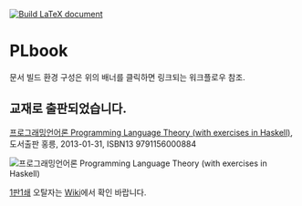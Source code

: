 [![Build LaTeX document](https://github.com/hnu-pl/PLbook/actions/workflows/makefile.yml/badge.svg)](https://github.com/hnu-pl/PLbook/actions/workflows/makefile.yml)
# PLbook
문서 빌드 환경 구성은 위의 배너를 클릭하면 링크되는 워크플로우 참조.

## 교재로 출판되었습니다.
[프로그래밍언어론 Programming Language Theory (with exercises in Haskell)](https://search.shopping.naver.com/book/catalog/37829505620), 도서출판 홍릉, 2013-01-31, ISBN13 9791156000884

![프로그래밍언어론 Programming Language Theory (with exercises in Haskell)](https://shopping-phinf.pstatic.net/main_3782950/37829505620.20230209201306.jpg?type=w300)

[1판1쇄](https://github.com/hnu-pl/PLbook/releases/tag/book.e1.p1) 오탈자는 [Wiki](https://github.com/hnu-pl/PLbook/wiki)에서 확인 바랍니다.
